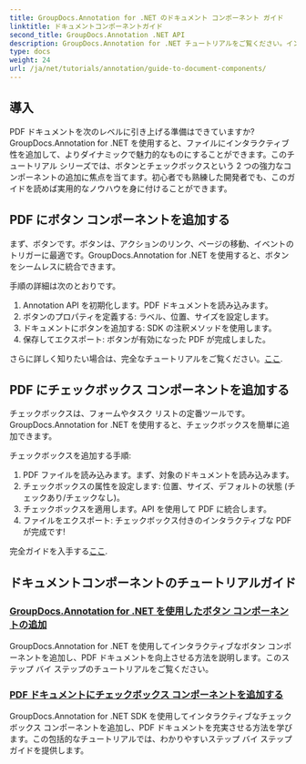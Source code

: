 ```yaml
---
title: GroupDocs.Annotation for .NET のドキュメント コンポーネント ガイド
linktitle: ドキュメントコンポーネントガイド
second_title: GroupDocs.Annotation .NET API
description: GroupDocs.Annotation for .NET チュートリアルをご覧ください。インタラクティブなボタンとチェックボックスを PDF ドキュメントに簡単に追加する方法をステップバイステップで学習します。
type: docs
weight: 24
url: /ja/net/tutorials/annotation/guide-to-document-components/
---
```

## 導入

PDF ドキュメントを次のレベルに引き上げる準備はできていますか? GroupDocs.Annotation for .NET を使用すると、ファイルにインタラクティブ性を追加して、よりダイナミックで魅力的なものにすることができます。このチュートリアル シリーズでは、ボタンとチェックボックスという 2 つの強力なコンポーネントの追加に焦点を当てます。初心者でも熟練した開発者でも、このガイドを読めば実用的なノウハウを身に付けることができます。  

## PDF にボタン コンポーネントを追加する  

まず、ボタンです。ボタンは、アクションのリンク、ページの移動、イベントのトリガーに最適です。GroupDocs.Annotation for .NET を使用すると、ボタンをシームレスに統合できます。  

手順の詳細は次のとおりです。  
1. Annotation API を初期化します。PDF ドキュメントを読み込みます。  
2. ボタンのプロパティを定義する: ラベル、位置、サイズを設定します。  
3. ドキュメントにボタンを追加する: SDK の注釈メソッドを使用します。  
4. 保存してエクスポート: ボタンが有効になった PDF が完成しました。  

さらに詳しく知りたい場合は、完全なチュートリアルをご覧ください。[ここ](./adding-button-component/).  

## PDF にチェックボックス コンポーネントを追加する  

チェックボックスは、フォームやタスク リストの定番ツールです。GroupDocs.Annotation for .NET を使用すると、チェックボックスを簡単に追加できます。  

チェックボックスを追加する手順:  
1. PDF ファイルを読み込みます。まず、対象のドキュメントを読み込みます。  
2. チェックボックスの属性を設定します: 位置、サイズ、デフォルトの状態 (チェックあり/チェックなし)。  
3. チェックボックスを適用します。API を使用して PDF に統合します。  
4. ファイルをエクスポート: チェックボックス付きのインタラクティブな PDF が完成です!  

完全ガイドを入手する[ここ](./adding-checkbox-component/).  

## ドキュメントコンポーネントのチュートリアルガイド
### [GroupDocs.Annotation for .NET を使用したボタン コンポーネントの追加](./adding-button-component/)
GroupDocs.Annotation for .NET を使用してインタラクティブなボタン コンポーネントを追加し、PDF ドキュメントを向上させる方法を説明します。このステップ バイ ステップのチュートリアルをご覧ください。
### [PDF ドキュメントにチェックボックス コンポーネントを追加する](./adding-checkbox-component/)
GroupDocs.Annotation for .NET SDK を使用してインタラクティブなチェックボックス コンポーネントを追加し、PDF ドキュメントを充実させる方法を学びます。この包括的なチュートリアルでは、わかりやすいステップ バイ ステップ ガイドを提供します。